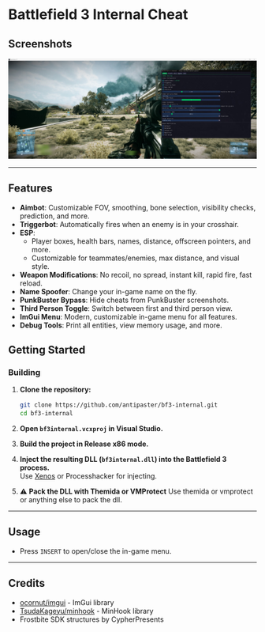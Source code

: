 # Battlefield 3 Internal Cheat



## Screenshots


![yea](resources/screenshot.jpg)

---
## Features

- **Aimbot**: Customizable FOV, smoothing, bone selection, visibility checks, prediction, and more.
- **Triggerbot**: Automatically fires when an enemy is in your crosshair.
- **ESP**:  
  - Player boxes, health bars, names, distance, offscreen pointers, and more.
  - Customizable for teammates/enemies, max distance, and visual style.
- **Weapon Modifications**: No recoil, no spread, instant kill, rapid fire, fast reload.
- **Name Spoofer**: Change your in-game name on the fly.
- **PunkBuster Bypass**: Hide cheats from PunkBuster screenshots.
- **Third Person Toggle**: Switch between first and third person view.
- **ImGui Menu**: Modern, customizable in-game menu for all features.
- **Debug Tools**: Print all entities, view memory usage, and more.



## Getting Started



### Building

1. **Clone the repository:**
   ```bash
   git clone https://github.com/antipaster/bf3-internal.git
   cd bf3-internal
   ```

2. **Open `bf3internal.vcxproj` in Visual Studio.**

3. **Build the project in Release x86 mode.**

4. **Inject the resulting DLL (`bf3internal.dll`) into the Battlefield 3 process.**  
   Use [Xenos](https://github.com/DarthTon/Xenos) or Processhacker for injecting.

5. ⚠️ **Pack the DLL with Themida or VMProtect** 
   Use themida or vmprotect or anything else to pack the dll.
---

## Usage

- Press `INSERT` to open/close the in-game menu.




---

## Credits
- [ocornut/imgui](https://github.com/ocornut/imgui) - ImGui library
- [TsudaKageyu/minhook](https://github.com/TsudaKageyu/minhook) - MinHook library
- Frostbite SDK structures by CypherPresents

